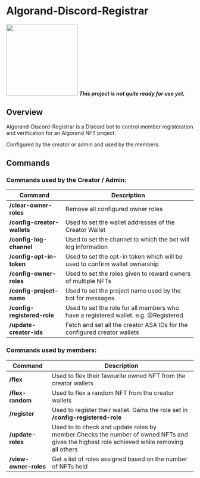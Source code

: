 # Algorand-Discord-Registrar

[<img src="https://open.autocode.com/static/images/open.svg?" width="192">](https://open.autocode.com/) ***This project is not quite ready for use yet.***

## Overview

Algorand-Discord-Registrar is a Discord bot to control member registeration and verification for an Algorand NFT project.

Configured by the creator or admin and used by the members.

## Commands

### Commands used by the Creator / Admin:

|Command|Description|
|----|----|
|**/clear-owner-roles**|Remove all configured owner roles|
|**/config-creator-wallets**|Used to set the wallet addresses of the Creator Wallet|
|**/config-log-channel**|Used to set the channel to which the bot will log information|
|**/config-opt-in-token**|Used to set the opt-in token which will be used to confirm wallet ownership|
|**/config-owner-roles**|Used to set the roles given to reward owners of multiple NFTs|
|**/config-project-name**|Used to set the project name used by the bot for messages.|
|**/config-registered-role**|Used to set the role for all members who have a registered wallet. e.g. @Registered|
|**/update-creator-ids**|Fetch and set all the creator ASA IDs for the configured creator wallets|

### Commands used by members:
|Command|Description|
|----|----|
|**/flex**|Used to flex their favourite owned NFT from the creator wallets|
|**/flex-random**|Used to flex a random NFT from the creator wallets|
|**/register**|Used to register their wallet. Gains the role set in **/config-registered-role**|
|**/update-roles**|Used to to check and update roles by member.Checks the number of owned NFTs and gives the highest role achieved while removing all others|
|**/view-owner-roles**|Get a list of roles assigned based on the number of NFTs held|
